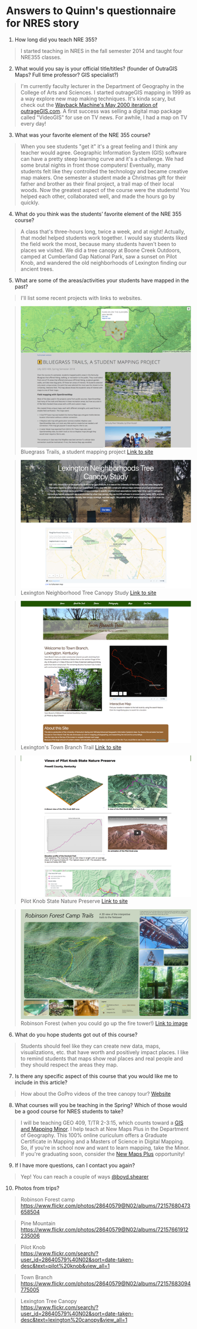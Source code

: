 # Answers to Quinn's questionnaire for NRES story

1. How long did you teach NRE 355?
> I started teaching in NRES in the fall semester 2014 and taught four NRE355 classes.

2. What would you say is your official title/titles? (founder of OutraGIS Maps? Full time professor?
GIS specialist?)
> I'm currently faculty lecturer in the Department of Geography in the College of Arts and Sciences. I started outrageGIS mapping in 1999 as a way explore new map making techniques. It's kinda scary, but check out the [Wayback Machine's May 2000 iteration of outrageGIS.com](https://web.archive.org/web/20000531221159/http://www.outragegis.com:80/). A first success was selling a digital map package called "VideoGIS" for use on TV news. For awhile, I had a map on TV every day!

3. What was your favorite element of the NRE 355 course?
> When you see students "get it" it's a great feeling and I think any teacher would agree. Geographic Information System (GIS) software can have a pretty steep learning curve and it's a challenge. We had some brutal nights in front those computers! Eventually, many students felt like they controlled the technology and became creative map makers. One semester a student made a Christmas gift for their father and brother as their final project, a trail map of their local woods. Now the greatest aspect of the course were the students! You helped each other, collaborated well, and made the hours go by quickly.


4. What do you think was the students’ favorite element of the NRE 355 course?
> A class that's three-hours long, twice a week, and at night! Actually, that model helped students work together. I would say students liked the field work the most, because many students haven't been to places we visited. We did a tree canopy at Boone Creek Outdoors, camped at Cumberland Gap National Park, saw a sunset on Pilot Knob, and wandered the old neighborhoods of Lexington finding our ancient trees.

5. What are some of the areas/activities your students have mapped in the past?

>I'll list some recent projects with links to websites.

>![Bluegrass Trails](images/a001.jpg)  
Bluegrass Trails, a student mapping project [Link to site](https://tastyfreeze.github.io/bluegrass/region/)

>![Lexington Neighborhood Tree Canopy Study](images/a002.jpg)    
Lexington Neighborhood Tree Canopy Study [Link to site](https://rvirto01.github.io/NRE355_Tree_canopy_study/)

>![Lexington's Town Branch Trail](images/a0022.jpg)   
Lexington's Town Branch Trail [Link to site](https://reece2ke.github.io/geo409_site/)

>![Pilot Knob State Nature Preserve](images/a003.jpg)   
Pilot Knob State Nature Preserve [Link to site](http://sweb.uky.edu/~blshea1/nre355/pksnp/)

>![Robinson Forest (when you could go up the fire tower!)](images/a004.jpg)    
Robinson Forest (when you could go up the fire tower!) [Link to image](https://geography.as.uky.edu/sites/default/files/RobinsonForestCamp_TrailMap.jpg)

6. What do you hope students got out of this course?
> Students should feel like they can create new data, maps, visualizations, etc. that have worth and positively impact places. I like to remind students that maps show real places and real people and they should respect the areas they map.

7. Is there any specific aspect of this course that you would like me to include in this article?
> How about the GoPro videos of the tree canopy tour? [Website](http://sweb.uky.edu/~blshea1/nre355/pine-mountain-canopy-tour/)


8. What courses will you be teaching in the Spring? Which of those would be a good course for NRES students to take?
> I will be teaching GEO 409, T/TR 2-3:15, which counts toward a [GIS and Mapping Minor](https://uky-gis.github.io/). I help teach at New Maps Plus in the Department of Geography. This 100% online curiculum offers a Graduate Certificate in Mapping and a Masters of Science in Digital Mapping. So, if you're in school now and want to learn mapping, take the Minor. If you're graduating soon, consider the [New Maps Plus](https://newmapsplus.as.uky.edu/) opportunity!
 
9. If I have more questions, can I contact you again?
> Yep! You can reach a couple of ways [@boyd.shearer](https://geography.as.uky.edu/users/blshea1)

10. Photos from trips?

>Robinson Forest camp    
https://www.flickr.com/photos/28640579@N02/albums/72157680473658504

>Pine Mountain    
https://www.flickr.com/photos/28640579@N02/albums/72157661912235006

>Pilot Knob    
https://www.flickr.com/search/?user_id=28640579%40N02&sort=date-taken-desc&text=pilot%20knob&view_all=1

>Town Branch    
https://www.flickr.com/photos/28640579@N02/albums/72157683094775005

>Lexington Tree Canopy    
https://www.flickr.com/search/?user_id=28640579%40N02&sort=date-taken-desc&text=lexington%20canopy&view_all=1